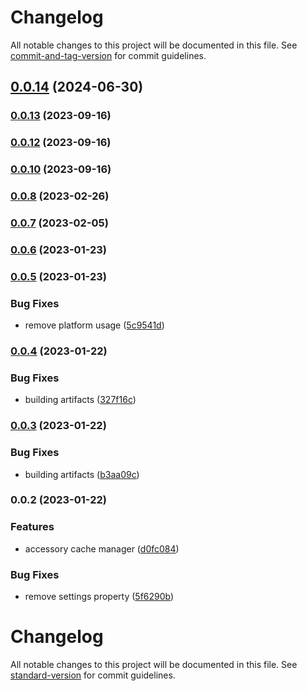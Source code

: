 # Changelog

All notable changes to this project will be documented in this file. See [commit-and-tag-version](https://github.com/absolute-version/commit-and-tag-version) for commit guidelines.

## [0.0.14](https://github.com/uamanager/homebridge-util-accessory-manager/compare/v0.0.13...v0.0.14) (2024-06-30)

### [0.0.13](https://github.com/uamanager/homebridge-util-accessory-manager/compare/v0.0.12...v0.0.13) (2023-09-16)

### [0.0.12](https://github.com/uamanager/homebridge-util-accessory-manager/compare/v0.0.11...v0.0.12) (2023-09-16)

### [0.0.10](https://github.com/uamanager/homebridge-util-accessory-manager/compare/v0.0.9...v0.0.10) (2023-09-16)

### [0.0.8](https://github.com/uamanager/homebridge-util-accessory-manager/compare/v0.0.7...v0.0.8) (2023-02-26)

### [0.0.7](https://github.com/uamanager/homebridge-util-accessory-manager/compare/v0.0.6...v0.0.7) (2023-02-05)

### [0.0.6](https://github.com/uamanager/homebridge-util-accessory-manager/compare/v0.0.5...v0.0.6) (2023-01-23)

### [0.0.5](https://github.com/uamanager/homebridge-util-accessory-manager/compare/v0.0.4...v0.0.5) (2023-01-23)


### Bug Fixes

* remove platform usage ([5c9541d](https://github.com/uamanager/homebridge-util-accessory-manager/commit/5c9541db61767fc95af9bb38360fbadf4b3f7174))

### [0.0.4](https://github.com/uamanager/homebridge-util-accessory-manager/compare/v0.0.3...v0.0.4) (2023-01-22)


### Bug Fixes

* building artifacts ([327f16c](https://github.com/uamanager/homebridge-util-accessory-manager/commit/327f16cf0e54c98221f4c7953da7f372f2076093))

### [0.0.3](https://github.com/uamanager/homebridge-util-accessory-manager/compare/v0.0.2...v0.0.3) (2023-01-22)


### Bug Fixes

* building artifacts ([b3aa09c](https://github.com/uamanager/homebridge-util-accessory-manager/commit/b3aa09cf548d8af5a6328358febb58f61dbcce17))

### 0.0.2 (2023-01-22)


### Features

* accessory cache manager ([d0fc084](https://github.com/uamanager/homebridge-util-accessory-manager/commit/d0fc084b11583f977e6f4766d341c0b8c347293b))


### Bug Fixes

* remove settings property ([5f6290b](https://github.com/uamanager/homebridge-util-accessory-manager/commit/5f6290bd70c4b23f5a70f323c4c713e24bc5535d))

# Changelog

All notable changes to this project will be documented in this file. See [standard-version](https://github.com/conventional-changelog/standard-version) for commit guidelines.
